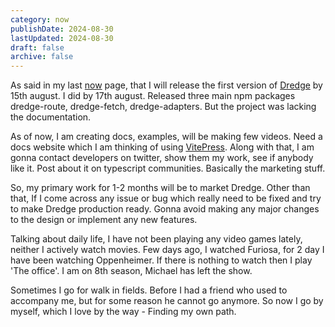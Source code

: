 ```yaml
---
category: now
publishDate: 2024-08-30
lastUpdated: 2024-08-30
draft: false
archive: false
---
```


As said in my last [now](./2024-07-13) page, that I will release the first version of [Dredge](https://github.com/dhrjarun/dredge/) by 15th august. I did by 17th august. Released three main npm packages dredge-route, dredge-fetch, dredge-adapters. But the project was lacking the documentation. 

As of now, I am creating docs, examples, will be making few videos. Need a docs website which I am thinking of using [VitePress](https://vitepress.dev/). Along with that, I am gonna contact developers on twitter, show them my work, see if anybody like it. Post about it on typescript communities. Basically the marketing stuff. 

So, my primary work for 1-2 months will be to market Dredge. Other than that, If I come across any issue or bug which really need to be fixed and try to make Dredge production ready. Gonna avoid making any major changes to the design or implement any new features. 

Talking about daily life, I have not been playing any video games lately, neither I actively watch movies. Few days ago, I watched Furiosa, for 2 day I have been watching Oppenheimer. If there is nothing to watch then I play 'The office'. I am on 8th season, Michael has left the show. 

Sometimes I go for walk in fields. Before I had a friend who used to accompany me, but for some reason he cannot go anymore. So now I go by myself, which I love by the way - Finding my own path.

